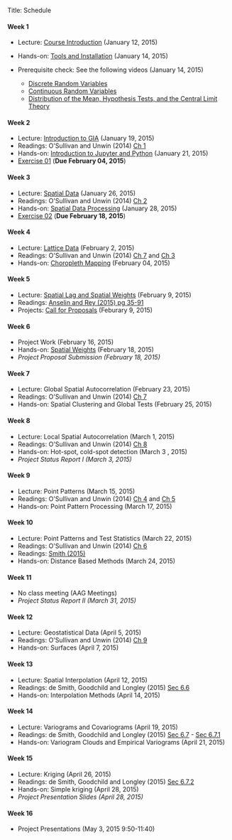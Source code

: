 Title: Schedule


#### Week 1 

* Lecture: [Course Introduction]({filename}00_syllabus.md) (January 12, 2015)
* Hands-on: [Tools and Installation](|filename|tools.md) (January 14, 2015)
* Prerequisite check: See the following videos (January 14, 2015)

	* [Discrete Random Variables][DRV]
	* [Continuous Random Variables][CRV]
	* [Distribution of the Mean, Hypothesis Tests, and the Central Limit Theory][CLT]

[DRV]: https://www.youtube.com/watch?v=nW3_UWeSCrs&feature=youtu.be
[CRV]: http://youtu.be/fT-z6HGrGzE     
[CLT]: http://youtu.be/OaD_bN3eg8o

#### Week 2

* Lecture: [Introduction to GIA]({filename}/pdfs/01_giaIntro.pdf) (January 19, 2015)
* Readings: O'Sullivan and Unwin (2014) [Ch 1][ou1] 
* Hands-on: [Introduction to Jupyter and Python](http://nbviewer.ipython.org/github/sjsrey/giasp16/blob/master/content/pages/notebooks/00_notebook_intro.ipynb) (January 21, 2015)
* [Exercise 01]({filename}/exercises/e01.md) (**Due February 04, 2015**)

#### Week 3

* Lecture: [Spatial Data]({filename}/pdfs/02_data.pdf)   (January 26, 2015)
* Readings:  O'Sullivan and Unwin (2014) [Ch 2][ou2]
* Hands-on: [Spatial Data Processing](http://nbviewer.ipython.org/github/sjsrey/giasp16/blob/master/content/pages/notebooks/01_spatial_data_processing.ipynb) (January 28, 2015)
* [Exercise 02]({filename}/exercises/e02.md) (**Due February 18, 2015**)


#### Week 4

* Lecture: [Lattice Data]({filename}/pdfs/03_lattice.pdf) (February 2, 2015)
* Readings:  O'Sullivan and Unwin (2014) [Ch 7][ou7] and [Ch 3][ou3]
* Hands-on: [Choropleth Mapping](http://nbviewer.ipython.org/github/sjsrey/giasp16/blob/master/content/pages/notebooks/03_choropleth_mapping.ipynb) (February 04, 2015)

#### Week 5

* Lecture: [Spatial Lag and Spatial Weights]({filename}/pdfs/04_weights.pdf)  (February 9, 2015)
* Readings: [Anselin and Rey (2015) pg 35-91]({filename}/pdfs/anselin_rey_weights.pdf)
* Projects:  [Call for Proposals](|filename|projectabs.md) (Feburary 9, 2015)

#### Week 6 

* Project Work (February 16, 2015)
* Hands-on:  [Spatial Weights](http://nbviewer.ipython.org/github/sjsrey/giasp16/blob/master/content/pages/notebooks/04_spatial_weights.ipynb) (February 18, 2015)
* *Project Proposal Submission (February 18, 2015)*

#### Week 7 

* Lecture: Global Spatial Autocorrelation   (February 23, 2015)
* Readings:  O'Sullivan and Unwin (2014) [Ch 7][ou7]
* Hands-on:  Spatial Clustering and Global Tests (February 25, 2015)


#### Week 8

* Lecture: Local  Spatial Autocorrelation   (March 1, 2015)
* Readings:  O'Sullivan and Unwin (2014) [Ch 8][ou8]
* Hands-on:  Hot-spot, cold-spot detection  (March 3 , 2015)
* *Project Status Report I (March 3, 2015)*

#### Week 9
* Lecture: Point Patterns (March 15, 2015)
* Readings:  O'Sullivan and Unwin (2014) [Ch 4][ou4]  and [Ch 5][ou5]
* Hands-on: Point Pattern Processing (March 17, 2015)

#### Week 10 

* Lecture: Point Patterns and Test Statistics (March 22, 2015)
* Readings:  O'Sullivan and Unwin (2014) [Ch 6][ou6] 
* Readings: [Smith (2015)][smith_k]
* Hands-on: Distance Based Methods (March 24, 2015)

#### Week 11 
* No class meeting (AAG Meetings)
* *Project Status Report II (March 31, 2015)*

#### Week 12 

* Lecture: Geostatistical Data   (April 5, 2015)
* Readings:  O'Sullivan and Unwin (2014) [Ch 9][ou9]
* Hands-on:  Surfaces  (April 7, 2015)

#### Week 13

* Lecture: Spatial Interpolation   (April 12, 2015)
* Readings: de Smith, Goodchild and Longley (2015) [Sec 6.6][desmith6.6]
* Hands-on:  Interpolation Methods  (April 14, 2015)

#### Week 14

* Lecture: Variograms and Covariograms (April 19, 2015)
* Readings: de Smith, Goodchild and Longley (2015) [Sec 6.7][desmith6.7] - [Sec 6.7.1][desmith6.7.1]
* Hands-on: Variogram Clouds and Empirical Variograms (April 21, 2015)

#### Week 15

* Lecture: Kriging (April 26, 2015)
* Readings: de Smith, Goodchild and Longley (2015) [Sec 6.7.2][desmith6.7.2]
* Hands-on: Simple kriging (April 28, 2015)
* *Project Presentation Slides (April 28, 2015)*

#### Week 16

* Project Presentations (May 3, 2015 9:50-11:40)



[desmith6.6]: http://www.spatialanalysisonline.com/HTML/deterministic_interpolation_me.htm
[desmith6.7]: http://www.spatialanalysisonline.com/HTML/geostatistical_interpolation_m.htm
[desmith6.7.1]: http://www.spatialanalysisonline.com/HTML/core_concepts.htm
[desmith6.7.2]: http://www.spatialanalysisonline.com/HTML/kriging_interpolation.htm
[ou1]: http://site.ebrary.com.ezproxy1.lib.asu.edu/lib/asulib/reader.action?docID=10905778&ppg=25
[ou2]: http://site.ebrary.com.ezproxy1.lib.asu.edu/lib/asulib/reader.action?docID=10905778&ppg=57
[ou3]: http://site.ebrary.com.ezproxy1.lib.asu.edu/lib/asulib/reader.action?docID=10905778&ppg=79
[ou4]: http://site.ebrary.com.ezproxy1.lib.asu.edu/lib/asulib/reader.action?docID=10905778&ppg=117
[ou5]: http://site.ebrary.com.ezproxy1.lib.asu.edu/lib/asulib/reader.action?docID=10905778&ppg=145
[ou6]: http://site.ebrary.com.ezproxy1.lib.asu.edu/lib/asulib/reader.action?docID=10905778&ppg=181
[ou7]: http://site.ebrary.com.ezproxy1.lib.asu.edu/lib/asulib/reader.action?docID=10905778&ppg=211
[ou8]: http://site.ebrary.com.ezproxy1.lib.asu.edu/lib/asulib/reader.action?docID=10905778&ppg=239
[ou9]: http://site.ebrary.com.ezproxy1.lib.asu.edu/lib/asulib/reader.action?docID=10905778&ppg=263
[smith_k]: http://www.seas.upenn.edu/%7Eese502/NOTEBOOK/Part_I/4_K_Functions.pdf
